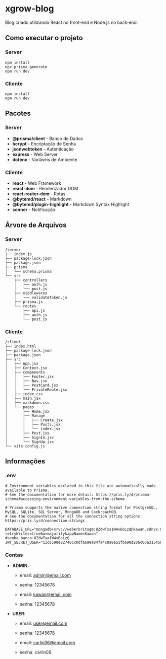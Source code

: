 # xgrow-blog

Blog criado utilizando React no front-end e Node.js no back-end.

##  Como executar o projeto

### Server
```
npm install
npx prisma generate
npm run dev
```

### Cliente
```
npm install
npm run dev
```
## Pacotes

### Server

- **@prisma/client** - Banco de Dados
- **bcrypt** - Encriptação de Senha
- **jsonwebtoken** - Autenticação
- **express** - Web Server
- **dotenv** - Variáveis de Ambiente

### Cliente

- **react** - Web Framework
- **react-dom** - Renderizador DOM
- **react-router-dom** - Rotas
- **@bytemd/react** - Markdown
- **@bytemd/plugin-highlight** - Markdown Syntax Highlight 
- **sonner** - Notificação

## Árvore de Arquivos

### Server
```
/server
├── index.js
├── package-lock.json
├── package.json
├── prisma
│   └── schema.prisma
└── src
    ├── controllers
    │   ├── auth.js
    │   └── post.js
    ├── middlewares
    │   └── validateToken.js
    ├── prisma.js
    └── routes
        ├── api.js
        ├── auth.js
        └── post.js
```

### Cliente

```
/client
├── index.html
├── package-lock.json
├── package.json
├── src
│   ├── App.jsx
│   ├── Context.jsx
│   ├── components
│   │   ├── Footer.jsx
│   │   ├── Nav.jsx
│   │   ├── PostCard.jsx
│   │   └── PrivateRoute.jsx
│   ├── index.css
│   ├── main.jsx
│   ├── markdown.css
│   └── pages
│       ├── Home.jsx
│       ├── Manage
│       │   ├── Create.jsx
│       │   ├── Posts.jsx
│       │   └── index.jsx
│       ├── Post.jsx
│       ├── SignIn.jsx
│       └── SignUp.jsx
└── vite.config.js
```

## Informações

### .env

```
# Environment variables declared in this file are automatically made available to Prisma.
# See the documentation for more detail: https://pris.ly/d/prisma-schema#accessing-environment-variables-from-the-schema

# Prisma supports the native connection string format for PostgreSQL, MySQL, SQLite, SQL Server, MongoDB and CockroachDB.
# See the documentation for all the connection string options: https://pris.ly/d/connection-strings

DATABASE_URL="mongodb+srv://weberbritogm:8ZdwTxa1W4vBoLzQ@kawan.sdnvx.mongodb.net/sample_mflix?retryWrites=true&w=majority&appName=Kawan"
#senha banco:8ZdwTxa1W4vBoLzQ
JWT_SECRET_USER="11c6590e82740cc0dfa699a84fa4c0a8e51fba90d206c06a3154590bd2a4e6d0"
```

### Contas

- **ADMIN**:
	- email: admin@email.com
	- senha: 12345678

    - email: kawan@email.com
    - senha: 12345678
- **USER**:
	- email: user@email.com
	- senha: 12345678

    - email: carlin06@email.com
    - senha: carlin06
